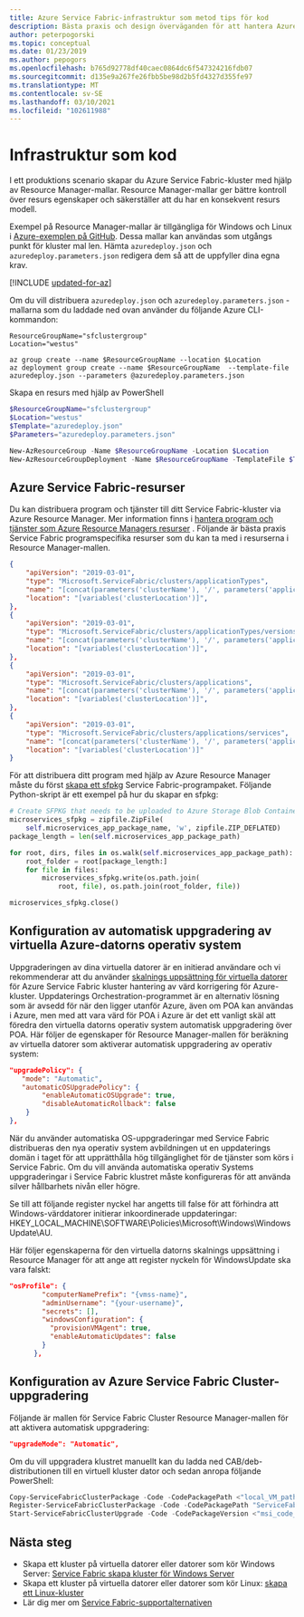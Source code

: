 ```yaml
---
title: Azure Service Fabric-infrastruktur som metod tips för kod
description: Bästa praxis och design överväganden för att hantera Azure Service Fabric som infrastruktur som kod.
author: peterpogorski
ms.topic: conceptual
ms.date: 01/23/2019
ms.author: pepogors
ms.openlocfilehash: b765d92778df40caec0864dc6f547324216fdb07
ms.sourcegitcommit: d135e9a267fe26fbb5be98d2b5fd4327d355fe97
ms.translationtype: MT
ms.contentlocale: sv-SE
ms.lasthandoff: 03/10/2021
ms.locfileid: "102611988"
---
```

# <a name="infrastructure-as-code"></a>Infrastruktur som kod

I ett produktions scenario skapar du Azure Service Fabric-kluster med hjälp av Resource Manager-mallar. Resource Manager-mallar ger bättre kontroll över resurs egenskaper och säkerställer att du har en konsekvent resurs modell.

Exempel på Resource Manager-mallar är tillgängliga för Windows och Linux i [Azure-exemplen på GitHub](https://github.com/Azure-Samples/service-fabric-cluster-templates). Dessa mallar kan användas som utgångs punkt för kluster mal len. Hämta `azuredeploy.json` och `azuredeploy.parameters.json` redigera dem så att de uppfyller dina egna krav.

[!INCLUDE [updated-for-az](../../includes/updated-for-az.md)]

Om du vill distribuera `azuredeploy.json` och `azuredeploy.parameters.json` -mallarna som du laddade ned ovan använder du följande Azure CLI-kommandon:

```azurecli
ResourceGroupName="sfclustergroup"
Location="westus"

az group create --name $ResourceGroupName --location $Location 
az deployment group create --name $ResourceGroupName  --template-file azuredeploy.json --parameters @azuredeploy.parameters.json
```

Skapa en resurs med hjälp av PowerShell

```powershell
$ResourceGroupName="sfclustergroup"
$Location="westus"
$Template="azuredeploy.json"
$Parameters="azuredeploy.parameters.json"

New-AzResourceGroup -Name $ResourceGroupName -Location $Location
New-AzResourceGroupDeployment -Name $ResourceGroupName -TemplateFile $Template -TemplateParameterFile $Parameters
```

## <a name="azure-service-fabric-resources"></a>Azure Service Fabric-resurser

Du kan distribuera program och tjänster till ditt Service Fabric-kluster via Azure Resource Manager. Mer information finns i [hantera program och tjänster som Azure Resource Managers resurser](./service-fabric-application-arm-resource.md) . Följande är bästa praxis Service Fabric programspecifika resurser som du kan ta med i resurserna i Resource Manager-mallen.

```json
{
    "apiVersion": "2019-03-01",
    "type": "Microsoft.ServiceFabric/clusters/applicationTypes",
    "name": "[concat(parameters('clusterName'), '/', parameters('applicationTypeName'))]",
    "location": "[variables('clusterLocation')]",
},
{
    "apiVersion": "2019-03-01",
    "type": "Microsoft.ServiceFabric/clusters/applicationTypes/versions",
    "name": "[concat(parameters('clusterName'), '/', parameters('applicationTypeName'), '/', parameters('applicationTypeVersion'))]",
    "location": "[variables('clusterLocation')]",
},
{
    "apiVersion": "2019-03-01",
    "type": "Microsoft.ServiceFabric/clusters/applications",
    "name": "[concat(parameters('clusterName'), '/', parameters('applicationName'))]",
    "location": "[variables('clusterLocation')]",
},
{
    "apiVersion": "2019-03-01",
    "type": "Microsoft.ServiceFabric/clusters/applications/services",
    "name": "[concat(parameters('clusterName'), '/', parameters('applicationName'), '/', parameters('serviceName'))]",
    "location": "[variables('clusterLocation')]"
}
```

För att distribuera ditt program med hjälp av Azure Resource Manager måste du först [skapa ett sfpkg](./service-fabric-package-apps.md#create-an-sfpkg) Service Fabric-programpaket. Följande Python-skript är ett exempel på hur du skapar en sfpkg:

```python
# Create SFPKG that needs to be uploaded to Azure Storage Blob Container
microservices_sfpkg = zipfile.ZipFile(
    self.microservices_app_package_name, 'w', zipfile.ZIP_DEFLATED)
package_length = len(self.microservices_app_package_path)

for root, dirs, files in os.walk(self.microservices_app_package_path):
    root_folder = root[package_length:]
    for file in files:
        microservices_sfpkg.write(os.path.join(
            root, file), os.path.join(root_folder, file))

microservices_sfpkg.close()
```

## <a name="azure-virtual-machine-operating-system-automatic-upgrade-configuration"></a>Konfiguration av automatisk uppgradering av virtuella Azure-datorns operativ system 
Uppgraderingen av dina virtuella datorer är en initierad användare och vi rekommenderar att du använder [skalnings uppsättning för virtuella datorer](service-fabric-patch-orchestration-application.md) för Azure Service Fabric kluster hantering av värd korrigering för Azure-kluster. Uppdaterings Orchestration-programmet är en alternativ lösning som är avsedd för när den ligger utanför Azure, även om POA kan användas i Azure, men med att vara värd för POA i Azure är det ett vanligt skäl att föredra den virtuella datorns operativ system automatisk uppgradering över POA. Här följer de egenskaper för Resource Manager-mallen för beräkning av virtuella datorer som aktiverar automatisk uppgradering av operativ system:

```json
"upgradePolicy": {
   "mode": "Automatic",
   "automaticOSUpgradePolicy": {
        "enableAutomaticOSUpgrade": true,
        "disableAutomaticRollback": false
    }
},
```
När du använder automatiska OS-uppgraderingar med Service Fabric distribueras den nya operativ system avbildningen ut en uppdaterings domän i taget för att upprätthålla hög tillgänglighet för de tjänster som körs i Service Fabric. Om du vill använda automatiska operativ Systems uppgraderingar i Service Fabric klustret måste konfigureras för att använda silver hållbarhets nivån eller högre.

Se till att följande register nyckel har angetts till false för att förhindra att Windows-värddatorer initierar inkoordinerade uppdateringar: HKEY_LOCAL_MACHINE\SOFTWARE\Policies\Microsoft\Windows\WindowsUpdate\AU.

Här följer egenskaperna för den virtuella datorns skalnings uppsättning i Resource Manager för att ange att register nyckeln för WindowsUpdate ska vara falskt:
```json
"osProfile": {
        "computerNamePrefix": "{vmss-name}",
        "adminUsername": "{your-username}",
        "secrets": [],
        "windowsConfiguration": {
          "provisionVMAgent": true,
          "enableAutomaticUpdates": false
        }
      },
```

## <a name="azure-service-fabric-cluster-upgrade-configuration"></a>Konfiguration av Azure Service Fabric Cluster-uppgradering
Följande är mallen för Service Fabric Cluster Resource Manager-mallen för att aktivera automatisk uppgradering:
```json
"upgradeMode": "Automatic",
```
Om du vill uppgradera klustret manuellt kan du ladda ned CAB/deb-distributionen till en virtuell kluster dator och sedan anropa följande PowerShell:
```powershell
Copy-ServiceFabricClusterPackage -Code -CodePackagePath <"local_VM_path_to_msi"> -CodePackagePathInImageStore ServiceFabric.msi -ImageStoreConnectionString "fabric:ImageStore"
Register-ServiceFabricClusterPackage -Code -CodePackagePath "ServiceFabric.msi"
Start-ServiceFabricClusterUpgrade -Code -CodePackageVersion <"msi_code_version">
```

## <a name="next-steps"></a>Nästa steg

* Skapa ett kluster på virtuella datorer eller datorer som kör Windows Server: [Service Fabric skapa kluster för Windows Server](service-fabric-tutorial-create-vnet-and-windows-cluster.md)
* Skapa ett kluster på virtuella datorer eller datorer som kör Linux: [skapa ett Linux-kluster](service-fabric-tutorial-create-vnet-and-linux-cluster.md)
* Lär dig mer om [Service Fabric-supportalternativen](service-fabric-support.md)

